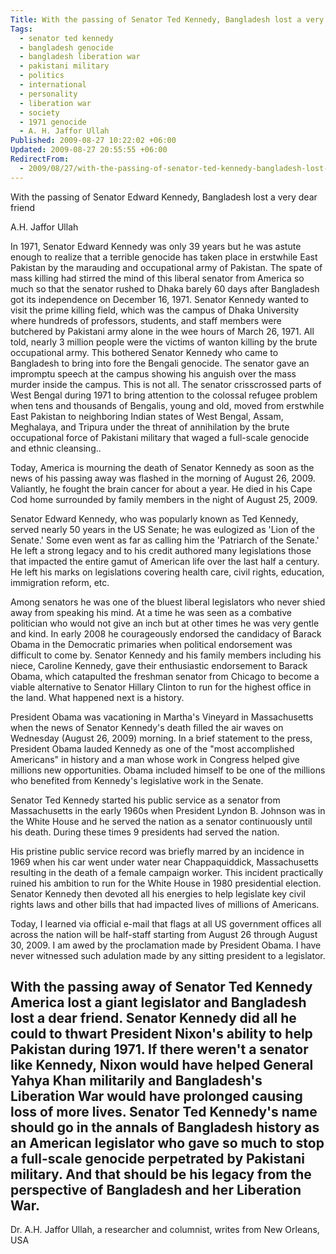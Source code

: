```yaml
---
Title: With the passing of Senator Ted Kennedy, Bangladesh lost a very dear friend
Tags:
  - senator ted kennedy
  - bangladesh genocide
  - bangladesh liberation war
  - pakistani military
  - politics
  - international
  - personality
  - liberation war
  - society
  - 1971 genocide
  - A. H. Jaffor Ullah
Published: 2009-08-27 10:22:02 +06:00
Updated: 2009-08-27 20:55:55 +06:00
RedirectFrom:
  - 2009/08/27/with-the-passing-of-senator-ted-kennedy-bangladesh-lost-a-very-dear-friend/
---
```



With the passing of Senator Edward Kennedy, Bangladesh lost a very dear friend 

A.H. Jaffor Ullah

In 1971, Senator Edward Kennedy was only 39 years but he was astute enough to realize that a terrible genocide has taken place in erstwhile East Pakistan by the marauding and occupational army of Pakistan.  The spate of mass killing had stirred the mind of this liberal senator from America so much so that the senator rushed to Dhaka barely 60 days after Bangladesh got its independence on December 16, 1971. Senator Kennedy wanted to visit the prime killing field, which was the campus of Dhaka University where hundreds of professors, students, and staff members were butchered by Pakistani army alone in the wee hours of March 26, 1971.  All told, nearly 3 million people were the victims of wanton killing by the brute occupational army.  This bothered Senator Kennedy who came to Bangladesh to bring into fore the Bengali genocide.  The senator gave an impromptu speech at the campus showing his anguish over the mass murder inside the campus.  This is not all.  The senator crisscrossed parts of West Bengal during 1971 to bring attention to the colossal refugee problem when tens and thousands of Bengalis, young and old, moved from erstwhile East Pakistan to neighboring Indian states of West Bengal, Assam, Meghalaya, and Tripura under the threat of annihilation by the brute occupational force of Pakistani military that waged a full-scale genocide and ethnic cleansing..

Today, America is mourning the death of Senator Kennedy as soon as the news of his passing away was flashed in the morning of August 26, 2009.  Valiantly, he fought the brain cancer for about a year.  He died in his Cape Cod home surrounded by family members in the night of August 25, 2009.

Senator Edward Kennedy, who was popularly known as Ted Kennedy, served nearly 50 years in the US Senate; he was eulogized as 'Lion of the Senate.' Some even went as far as calling him the 'Patriarch of the Senate.'  He left a strong legacy and to his credit authored many legislations those that impacted the entire gamut of American life over the last half a century.  He left his marks on legislations covering health care, civil rights, education, immigration reform, etc.

Among senators he was one of the bluest liberal legislators who never shied away from speaking his mind. At a time he was seen as a combative politician who would not give an inch but at other times he was very gentle and kind.  In early 2008 he courageously endorsed the candidacy of Barack Obama in the Democratic primaries when political endorsement was difficult to come by.  Senator Kennedy and his family members including his niece, Caroline Kennedy, gave their enthusiastic endorsement to Barack Obama, which catapulted the freshman senator from Chicago to become a viable alternative to Senator Hillary Clinton to run for the highest office in the land.  What happened next is a history.   

President Obama was vacationing in Martha's Vineyard in Massachusetts when the news of Senator Kennedy's death filled the air waves on Wednesday (August 26, 2009) morning.  In a brief statement to the press, President Obama lauded Kennedy as one of the "most accomplished Americans" in history and a man whose work in Congress helped give millions new opportunities. Obama included himself to be one of the millions who benefited from Kennedy's legislative work in the Senate.

Senator Ted Kennedy started his public service as a senator from Massachusetts in the early 1960s when President Lyndon B. Johnson was in the White House and he served the nation as a senator continuously until his death.  During these times 9 presidents had served the nation.  

His pristine public service record was briefly marred by an incidence in 1969 when his car went under water near Chappaquiddick, Massachusetts resulting in the death of a female campaign worker.  This incident practically ruined his ambition to run for the White House in 1980 presidential election.  Senator Kennedy then devoted all his energies to help legislate key civil rights laws and other bills that had impacted lives of millions of Americans.

Today, I learned via official e-mail that flags at all US government offices all across the nation will be half-staff starting from August 26 through August 30, 2009. I am awed by the proclamation made by President Obama.  I have never witnessed such adulation made by any sitting president to a legislator.

With the passing away of Senator Ted Kennedy America lost a giant legislator and Bangladesh lost a dear friend. Senator Kennedy did all he could to thwart President Nixon's ability to help Pakistan during 1971.  If there weren't a senator like Kennedy, Nixon would have helped General Yahya Khan militarily and Bangladesh's Liberation War would have prolonged causing loss of more lives. Senator Ted Kennedy's name should go in the annals of Bangladesh history as an American legislator who gave so much to stop a full-scale genocide perpetrated by Pakistani military.  And that should be his legacy from the perspective of Bangladesh and her Liberation War. 
-----------------
Dr. A.H. Jaffor Ullah, a researcher and columnist, writes from New Orleans, USA

 

 

 

        

 

 

 

 

